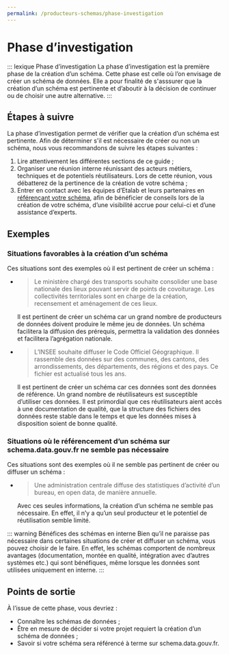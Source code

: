 ```yaml
---
permalink: /producteurs-schemas/phase-investigation
---
```


# Phase d’investigation

::: lexique Phase d’investigation
La phase d’investigation est la première phase de la création d’un schéma. Cette phase est celle où l’on envisage de créer un schéma de données. Elle a pour finalité de s'asssurer que la création d’un schéma est pertinente et d’aboutir à la décision de continuer ou de choisir une autre alternative.
::: 

## Étapes à suivre
La phase d’investigation permet de vérifier que la création d’un schéma est pertinente. Afin de déterminer s'il est nécessaire de créer ou non un schéma, nous vous recommandons de suivre les étapes suivantes :

1. Lire attentivement les différentes sections de ce guide ;
1. Organiser une réunion interne réunissant des acteurs métiers, techniques et de potentiels réutilisateurs. Lors de cette réunion, vous débatterez de la pertinence de la création de votre schéma ;
1. Entrer en contact avec les équipes d’Etalab et leurs partenaires en [référençant votre schéma](4-integration-schema-datagouv.md#qui-peut-référencer-des-schémas-), afin de bénéficier de conseils lors de la création de votre schéma, d’une visibilité accrue pour celui-ci et d’une assistance d’experts.

## Exemples

### Situations favorables à la création d’un schéma

Ces situations sont des exemples où il est pertinent de créer un schéma :

-
    > Le ministère chargé des transports souhaite consolider une base nationale des lieux pouvant servir de points de covoiturage. Les collectivités territoriales sont en charge de la création, recensement et aménagement de ces lieux.

    Il est pertinent de créer un schéma car un grand nombre de producteurs de données doivent produire le même jeu de données. Un schéma facilitera la diffusion des prérequis, permettra la validation des données et facilitera l’agrégation nationale.
-
    > L’INSEE souhaite diffuser le Code Officiel Géographique. Il rassemble des données sur des communes, des cantons, des arrondissements, des départements, des régions et des pays. Ce fichier est actualisé tous les ans.

    Il est pertinent de créer un schéma car ces données sont des données de référence. Un grand nombre de réutilisateurs est susceptible d’utiliser ces données. Il est primordial que ces réutilisateurs aient accès à une documentation de qualité, que la structure des fichiers des données reste stable dans le temps et que les données mises à disposition soient de bonne qualité.

### Situations où le référencement d’un schéma sur schema.data.gouv.fr ne semble pas nécessaire

Ces situations sont des exemples où il ne semble pas pertinent de créer ou diffuser un schéma :

-
    > Une administration centrale diffuse des statistiques d’activité d’un bureau, en open data, de manière annuelle.

    Avec ces seules informations, la création d’un schéma ne semble pas nécessaire. En effet, il n’y a qu’un seul producteur et le potentiel de réutilisation semble limité.

::: warning Bénéfices des schémas en interne
Bien qu’il ne paraisse pas nécessaire dans certaines situations de créer et diffuser un schéma, vous pouvez choisir de le faire. En effet, les schémas comportent de nombreux avantages (documentation, montée en qualité, intégration avec d’autres systèmes etc.) qui sont bénéfiques, même lorsque les données sont utilisées uniquement en interne.
:::

## Points de sortie
À l’issue de cette phase, vous devriez :

- Connaître les schémas de données ;
- Être en mesure de décider si votre projet requiert la création d’un schéma de données ;
- Savoir si votre schéma sera référencé à terme sur schema.data.gouv.fr.
